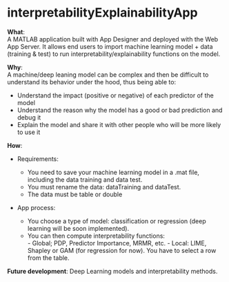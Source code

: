 # interpretabilityExplainabilityApp

**What**:  
A MATLAB application built with App Designer and deployed with the Web App Server.
It allows end users to import machine learning model + data (training & test) to run interpretability/explainability functions on the model.

**Why**:  
A machine/deep leaning model can be complex and then be difficult to understand its behavior under the hood, thus being able to:
- Understand the impact (positive or negative) of each predictor of the model
- Understand the reason why the model has a good or bad prediction and debug it
- Explain the model and share it with other people who will be more likely to use it

**How**:  
- Requirements:  
  - You need to save your machine learning model in a .mat file, including the data training and data test. 
  - You must rename the data: dataTraining and dataTest.
  - The data must be table or double

- App process:  
  - You choose a type of model: classification or regression (deep learning will be soon implemented).
  - You can then compute interpretability functions:  
        - Global; PDP, Predictor Importance, MRMR, etc.
        - Local: LIME, Shapley or GAM (for regression for now). You have to select a row from the table.  

**Future development**:
Deep Learning models and interpretability methods.
